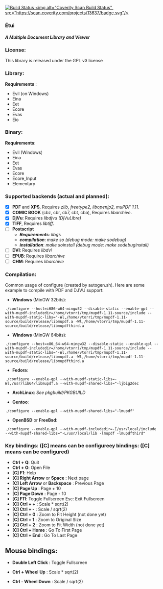[![Build Status](https://travis-ci.org/vtorri/etui.svg?branch=master)](https://travis-ci.org/vtorri/etui)<a href="https://scan.coverity.com/projects/vtorri-etui">
  <img alt="Coverity Scan Build Status"
​       src="https://scan.coverity.com/projects/13637/badge.svg"/>
</a>

### Étui 
##### A Multiple Document Library and Viewer

### License:

This library is released under the GPL v3 license

### Library:

 **Requirements** :

  - Evil (on Windows)
  - Eina
  - Eet
  - Ecore
  - Evas
  - Eio

### Binary:

 **Requirements**:
  - Evil (Windows)
  - Eina
  - Eet
  - Evas
  - Ecore
  - Ecore_Input
  - Elementary

### Supported backends (actual and planned):

- [x] **PDF** and **XPS**, Requires *zlib, freetype2, libopenjp2, muPDF 1.11*.
- [x] **COMIC BOOK** (cbz, cbr, cb7, cbt, cba), Requires *libarchive*.
- [x] **DjVu**: Requires *libdjvu (DjVuLibre)*
- [x] **TIFF**, Requires *libtiff*.
- [ ] **Postscript**
	- ***Requirements***: *libgs*
	- ***compilation***: *make so (debug mode: make sodebug)*
	- ***installation***: *make soinstall (debug mode: make sodebuginstall)*
- [ ] **DVI**: Requires *libdvi*
- [ ] **EPUB**: Requires *libarchive*
- [ ] **CHM**: Requires *libarchive*

### Compilation:

Common usage of configure (created by autogen.sh). Here are some example to compile with PDF and DJVU support:

- **Windows** (MinGW 32bits):
```
./configure --host=i686-w64-mingw32 --disable-static --enable-gpl --with-mupdf-includedir=/home/vtorri/tmp/mupdf-1.11-source/include --with-mupdf-static-libs="-Wl,/home/vtorri/tmp/mupdf-1.11-source/build/release/libmupdf.a -Wl,/home/vtorri/tmp/mupdf-1.11-source/build/release/libmupdfthird.a
```


- **Windows** (MinGW 64bits):
```
./configure --host=x86_64-w64-mingw32 --disable-static --enable-gpl --with-mupdf-includedir=/home/vtorri/tmp/mupdf-1.11-source/include --with-mupdf-static-libs="-Wl,/home/vtorri/tmp/mupdf-1.11-source/build/release/libmupdf.a -Wl,/home/vtorri/tmp/mupdf-1.11-source/build/release/libmupdfthird.a
```

- **Fedora**:
```
./configure --enable-gpl --with-mupdf-static-libs=-Wl,/usr/lib64/libmupdf.a --with-mupdf-shared-libs="-ljbig2dec
```
- **ArchLinux**: *See pkgbuild/PKGBUILD*

- **Gentoo**:
```
./configure --enable-gpl --with-mupdf-shared-libs="-lmupdf"
```

- **OpenBSD** or **FreeBsd**:
```
./configure --enable-gpl --with-mupdf-includedir=-I/usr/local/include --with-mupdf-shared-libs="-L/usr/local/lib -lmupdf -lmupdfthird"
```

### Key bindings: ([C] means can be configureey bindings: ([C] means can be configured)

- **Ctrl + Q**: Quit
- **Ctrl + O**: Open File
- **[C] F1**: Help
- **[C] Right Arrow** or **Space** : Next page
- **[C] Left Arrow** or **Backspace** : Previous Page
- **[C] Page Up** : Page + 10
- **[C] Page Down** : Page - 10
- **[C] F11**: Toggle Fullscreen Esc: Exit Fullscreen
- **[C] Ctrl + +** : Scale * sqrt(2)
- **[C] Ctrl + -** : Scale / sqrt(2)
- **[C] Ctrl + 0** : Zoom to Fit Height (not done yet)
- **[C] Ctrl + 1** : Zoom to Original Size
- **[C] Ctrl + 2** : Zoom to Fit Width (not done yet)
- **[C] Ctrl + Home** : Go To First Page
- **[C] Ctrl + End** : Go To Last Page

Mouse bindings:
---------------

- **Double Left Click** : Toggle Fullscreen

- **Ctrl + Wheel Up** : Scale * sqrt(2)

- **Ctrl - Wheel Down** : Scale / sqrt(2)
